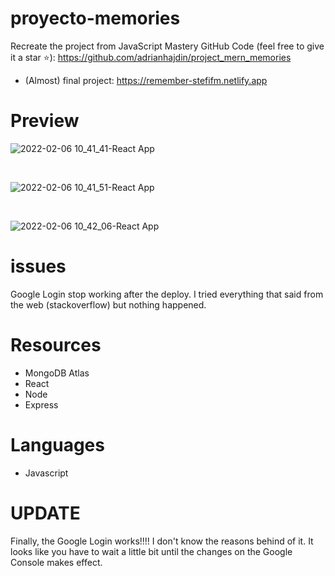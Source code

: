 # proyecto-memories
Recreate the project from JavaScript Mastery
GitHub Code (feel free to give it a star ⭐): https://github.com/adrianhajdin/project_mern_memories

- (Almost) final project: https://remember-stefifm.netlify.app

# Preview

![2022-02-06 10_41_41-React App](https://user-images.githubusercontent.com/64149462/152684173-a2c2e14c-eadb-4719-a1a2-96f797dffef9.jpg)

<br />

![2022-02-06 10_41_51-React App](https://user-images.githubusercontent.com/64149462/152684191-6e4465bc-e02b-45a0-80e6-5b8a8ef4db52.jpg)

<br />

![2022-02-06 10_42_06-React App](https://user-images.githubusercontent.com/64149462/152684247-5622af1c-4239-4c66-9cac-79247c3eec12.jpg)

# issues

Google Login stop working after the deploy. I tried everything that said from the web (stackoverflow) but nothing happened.

# Resources
- MongoDB Atlas
- React
- Node
- Express

# Languages
- Javascript

# UPDATE
Finally, the Google Login works!!!! I don't know the reasons behind of it. It looks like you have to wait a little bit until the changes on the Google Console makes effect. 
